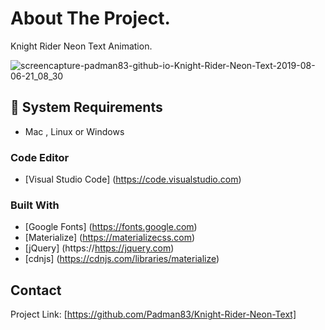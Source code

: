 # About The Project.

Knight Rider Neon Text Animation.

![screencapture-padman83-github-io-Knight-Rider-Neon-Text-2019-08-06-21_08_30](https://user-images.githubusercontent.com/45048950/63639068-1cc2e300-c6c2-11e9-9826-288c5d6c22ae.png)

## 🧰 System Requirements

* Mac , Linux or Windows

### Code Editor

* [Visual Studio Code] (https://code.visualstudio.com)

### Built With

* [Google Fonts] (https://fonts.google.com)
* [Materialize] (https://materializecss.com)
* [jQuery] (https://https://jquery.com)
* [cdnjs] (https://cdnjs.com/libraries/materialize)

## Contact

Project Link: [https://github.com/Padman83/Knight-Rider-Neon-Text]
